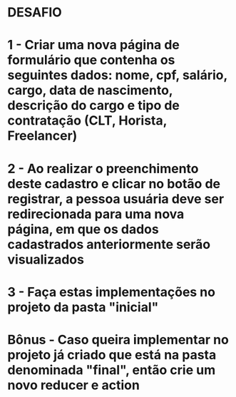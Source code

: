 # DESAFIO 


# 1 - Criar uma nova página de formulário que contenha os seguintes dados: nome, cpf, salário, cargo, data de nascimento, descrição do cargo e tipo de contratação (CLT, Horista, Freelancer)
# 2 - Ao realizar o preenchimento deste cadastro e clicar no botão de registrar, a pessoa usuária deve ser redirecionada para uma nova página, em que os dados cadastrados anteriormente serão visualizados
# 3 - Faça estas implementações no projeto da pasta "inicial"
# Bônus - Caso queira implementar no projeto já criado que está na pasta denominada "final", então crie um novo reducer e action
